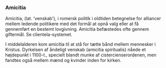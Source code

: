 ### Amicitia


Amicitia, (lat. 'venskab'), i romersk politik i oldtiden betegnelse for alliancer mellem ledende politikere med det formål at opnå valg eller at få gennemført en bestemt lovgivning. Amicitia befæstedes ofte gennem giftermål. Se clientela-systemet.

I middelalderen kom amicitia til at stå for tætte bånd mellem mennesker i Kristus. Dyrkelsen af åndeligt venskab (amicitia spiritualis) nåede et højdepunkt i 1100-t., specielt blandt munke af cistercienserordenen, men fandtes også mellem mænd og kvinder inden for kirken.